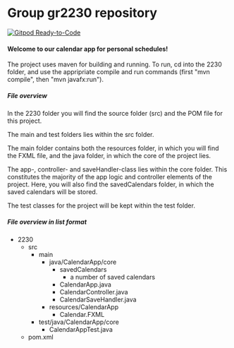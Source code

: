 # Group gr2230 repository 
 
[![Gitpod Ready-to-Code](https://img.shields.io/badge/Gitpod-Ready--to--Code-blue?logo=gitpod)](https://gitpod.stud.ntnu.no/#https://gitlab.stud.idi.ntnu.no/it1901/groups-2022/gr2230/gr2230/-/tree/master/2230/src/main/java.git)

#### Welcome to our calendar app for personal schedules!

The project uses maven for building and running.
To run, cd into the 2230 folder, and use the appripriate compile and run commands (first "mvn compile", then "mvn javafx:run").

##### File overview

In the 2230 folder you will find the source folder (src) and the POM file for this project. 

The main and test folders lies within the src folder.

The main folder contains both the resources folder, in which you will find the FXML file, and the java folder, in which the core of the project lies.

The app-, controller- and saveHandler-class lies within the core folder. This constitutes the majority of the app logic and controller elements of the project. Here, you will also find the savedCalendars folder, in which the saved calendars will be stored. 

The test classes for the project will be kept within the test folder.

##### File overview in list format

- 2230
    - src
        - main
            - java/CalendarApp/core
                - savedCalendars
                    - a number of saved calendars
                - CalendarApp.java
                - CalendarController.java
                - CalendarSaveHandler.java
            - resources/CalendarApp
                - Calendar.FXML
        - test/java/CalendarApp/core
            - CalendarAppTest.java
    - pom.xml

